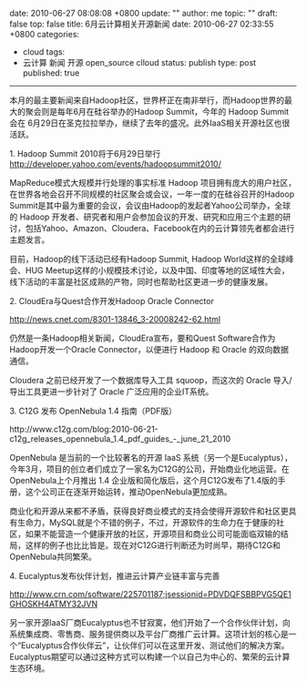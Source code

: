 date: 2010-06-27 08:08:08 +0800
update: ""
author: me
topic: ""
draft: false
top: false
title: 6月云计算相关开源新闻
date: 2010-06-27 02:33:55 +0800
categories:
- cloud
tags:
- 云计算 新闻 开源 open_source clloud
status: publish
type: post
published: true
---
<p>本月的最主要新闻来自Hadoop社区，世界杯正在南非举行，而Hadoop世界的最大的聚会则是每年6月在硅谷举办的Hadoop Summit，今年的 Hadoop Summit 会在 6月29日在圣克拉拉举办，继续了去年的盛况。此外IaaS相关开源社区也很活跃。</p>

<p>1. Hadoop Summit 2010将于6月29日举行    <br /><a href="http://developer.yahoo.com/events/hadoopsummit2010/">http://developer.yahoo.com/events/hadoopsummit2010/</a></p>

<p>MapReduce模式大规模并行处理的事实标准 Hadoop 项目拥有庞大的用户社区，在世界各地会召开不同规模的社区聚会或会议，一年一度的在硅谷召开的Hadoop Summit是其中最为重要的会议，会议由Hadoop的发起者Yahoo公司举办，全球的 Hadoop 开发者、研究者和用户会参加会议的开发、研究和应用三个主题的研讨，包括Yahoo、Amazon、Cloudera、Facebook在内的云计算领先者都会进行主题发言。</p>

<p>目前，Hadoop的线下活动已经有Hadoop Summit, Hadoop World这样的全球峰会、HUG Meetup这样的小规模技术讨论，以及中国、印度等地的区域性大会，线下活动的丰富是社区成熟的产物，同时也帮助社区更进一步的健康发展。</p>

<p>2. CloudEra与Quest合作开发Hadoop Oracle Connector</p>

<p><a href="http://news.cnet.com/8301-13846_3-20008242-62.html">http://news.cnet.com/8301-13846_3-20008242-62.html</a></p>

<p>仍然是一条Hadoop相关新闻，CloudEra宣布，要和Quest Software合作为Hadoop开发一个Oracle Connector，以便进行 Hadoop 和 Oracle 的双向数据通信。</p>

<p>Cloudera 之前已经开发了一个数据库导入工具 squoop，而这次的 Oracle 导入/导出工具更进一步针对了 Oracle 广泛应用的企业IT系统。</p>

<p>3. C12G 发布 OpenNebula 1.4 指南（PDF版） </p>

<p>http://www.c12g.com/blog:2010-06-21-c12g_releases_opennebula_1.4_pdf_guides_-_june_21_2010</p>

<p>OpenNebula 是当前的一个比较著名的开源 IaaS 系统（另一个是Eucalyptus），今年3月，项目的创立者们成立了一家名为C12G的公司，开始商业化地运营。在OpenNebula上个月推出 1.4 企业版和简化版后，这个月C12G发布了1.4版的手册，这个公司正在逐渐开始运转，推动OpenNebula更加成熟。</p>

<p>商业化和开源从来都不矛盾，获得良好商业模式的支持会使得开源软件和社区更具有生命力，MySQL就是个不错的例子，不过，开源软件的生命力在于健康的社区，如果不能营造一个健康开放的社区，开源项目和商业公司可能面临双输的结局，这样的例子也比比皆是。现在对C12G进行判断还为时尚早，期待C12G和OpenNebula共同繁荣。</p>

<p>4. Eucalyptus发布伙伴计划，推进云计算产业链丰富与完善</p>

<p><a href="http://www.crn.com/software/225701187"></a><a href="http://www.crn.com/software/225701187;jsessionid=PDVDQFSBBPVG5QE1GHOSKH4ATMY32JVN">http://www.crn.com/software/225701187;jsessionid=PDVDQFSBBPVG5QE1GHOSKH4ATMY32JVN</a></p>

<p><a href="http://www.crn.com/software/225701187"></a>另一家开源IaaS厂商Eucalyptus也不甘寂寞，他们开始了一个合作伙伴计划，向系统集成商、零售商、服务提供商以及平台厂商推广云计算。这项计划的核心是一个“Eucalyptus合作伙伴云”，让伙伴们可以在这里开发、测试他们的解决方案。Eucalyptus期望可以通过这种方式可以构建一个以自己为中心的、繁荣的云计算生态环境。</p>

